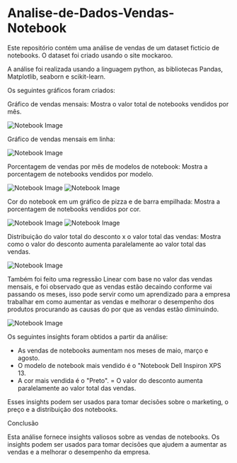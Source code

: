 # Analise-de-Dados-Vendas-Notebook
Este repositório contém uma análise de vendas de um dataset ficticio de notebooks. O dataset foi criado usando o site mockaroo.

A análise foi realizada usando a linguagem python, as bibliotecas Pandas, Matplotlib, seaborn e scikit-learn.

Os seguintes gráficos foram criados:

Gráfico de vendas mensais: Mostra o valor total de notebooks vendidos por mês. 

![Notebook Image](https://github.com/FabricioPP/Analise-de-Dados-Vendas-Notebook/blob/master/graf%20vendas.png)

Gráfico de vendas mensais em linha:

![Notebook Image](https://github.com/FabricioPP/Analise-de-Dados-Vendas-Notebook/blob/master/src/graf%20linha.png)

Porcentagem de vendas por mês de modelos de notebook: Mostra a porcentagem de notebooks vendidos por modelo.

![Notebook Image](https://github.com/FabricioPP/Analise-de-Dados-Vendas-Notebook/blob/master/src/modelopie.png)
![Notebook Image](https://github.com/FabricioPP/Analise-de-Dados-Vendas-Notebook/blob/master/src/modelomes.png)

Cor do notebook em um gráfico de pizza e de barra empilhada: Mostra a porcentagem de notebooks vendidos por cor.

![Notebook Image](https://github.com/FabricioPP/Analise-de-Dados-Vendas-Notebook/blob/master/src/corpie.png)
![Notebook Image](https://github.com/FabricioPP/Analise-de-Dados-Vendas-Notebook/blob/master/src/cormes.png)

Distribuição do valor total do desconto x o valor total das vendas: Mostra como o valor do desconto aumenta paralelamente ao valor total das vendas.

![Notebook Image](https://github.com/FabricioPP/Analise-de-Dados-Vendas-Notebook/blob/master/src/descvendalinha.png)

Também foi feito uma regressão Linear com base no valor das vendas mensais, e foi observado que as vendas estão decaindo conforme vai passando os meses,
isso pode servir como um aprendizado para a empresa trabalhar em como aumentar as vendas e melhorar o desempenho dos produtos procurando as causas
do por que as vendas estão diminuindo.

![Notebook Image](https://github.com/FabricioPP/Analise-de-Dados-Vendas-Notebook/blob/master/src/regressao.png)

Os seguintes insights foram obtidos a partir da análise:

- As vendas de notebooks aumentam nos meses de maio, março e agosto.
- O modelo de notebook mais vendido é o "Notebook Dell Inspiron XPS 13.
- A cor mais vendida é o "Preto".
= O valor do desconto aumenta paralelamente ao valor total das vendas.

Esses insights podem ser usados para tomar decisões sobre o marketing, o preço e a distribuição dos notebooks.

Conclusão

Esta análise fornece insights valiosos sobre as vendas de notebooks. Os insights podem ser usados para tomar decisões que ajudem a aumentar as vendas e a melhorar o desempenho da empresa.

